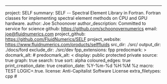 ---
project: SELF
summary: SELF -- Spectral Element Library in Fortran. Fortran classes for implementing spectral element methods on CPU and GPU hardware.
author: Joe Schoonover
author_description: Committed to service for science
github: https://github.com/schoonovernumerics
email: joe@fluidnumerics.com
project_github: https://github.com/FluidNumerics/SELF
project_website: https://www.fluidnumerics.com/products/selffluids
src_dir: ./src/
output_dir: ./docs/ford
exclude_dir: ./src/dev
fpp_extensions: fpp
predocmark: >
docmark_alt: #
predocmark_alt: <
display: public
         protected
         private
source: true
graph: true
search: true
sort: alpha
coloured_edges: true
print_creation_date: true
creation_date: %Y-%m-%d %H:%M %z
macro: TEST
       LOGIC=.true.
license: Anti-Capitalist Software License
extra_filetypes: cpp #

